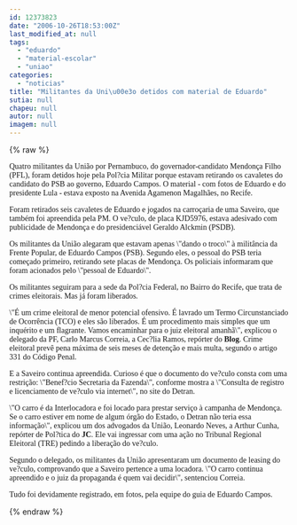 ```yaml
---
id: 12373823
date: "2006-10-26T18:53:00Z"
last_modified_at: null
tags:
  - "eduardo"
  - "material-escolar"
  - "uniao"
categories:
  - "noticias"
title: "Militantes da Uni\u00e3o detidos com material de Eduardo"
sutia: null
chapeu: null
autor: null
imagem: null
---
```

{% raw %}
<p><P><FONT face=\"Times New Roman\"><FONT face=Verdana>Quatro militantes da União por Pernambuco, do governador-candidato Mendonça Filho (PFL), foram detidos hoje pela Pol?cia Militar porque estavam retirando os cavaletes do candidato do PSB ao governo, Eduardo Campos. O material - com fotos de Eduardo e do presidente Lula - estava exposto na Avenida Agamenon Magalhães, no Recife. </FONT></P></p>
<p><P><FONT face=Verdana>Foram retirados seis cavaletes de Eduardo e jogados na carroçaria de uma Saveiro, que também foi apreendida pela PM. O ve?culo, de placa KJD5976, estava adesivado com publicidade de Mendonça e do presidenciável Geraldo Alckmin (PSDB). </FONT></P></p>
<p><P><FONT face=Verdana>Os militantes da União alegaram que estavam apenas \"dando o troco\" à militância da Frente Popular, de Eduardo Campos (PSB). Segundo eles, o pessoal do PSB teria começado primeiro, retirando sete placas de Mendonça. Os policiais informaram que foram acionados pelo \"pessoal de Eduardo\". </FONT></P></p>
<p><P><FONT face=Verdana>Os militantes seguiram para a sede da Pol?cia Federal, no Bairro do Recife, que trata de crimes eleitorais. Mas já foram liberados. </FONT></P></p>
<p><P><FONT face=Verdana>\"É um crime eleitoral de menor potencial ofensivo. É lavrado um Termo Circunstanciado de Ocorrência (TCO) e eles são liberados. É um procedimento mais simples que um inquérito e um flagrante. Vamos encaminhar para o juiz eleitoral amanhã\", explicou o delegado da PF, Carlo Marcus Correia, a Cec?lia Ramos, repórter do <B>Blog</B>. Crime eleitoral prevê pena máxima de seis meses de detenção e mais multa, segundo o artigo 331 do Código Penal. </FONT></P></p>
<p><P><FONT face=Verdana>E a Saveiro continua apreendida. Curioso é que o documento do ve?culo consta com uma restrição: \"Benef?cio Secretaria da Fazenda\", conforme mostra a \"Consulta de registro e licenciamento de ve?culo via internet\", no site do Detran. </FONT></P></p>
<p><P><FONT face=Verdana>\"O carro é da Interlocadora e foi locado para prestar serviço à campanha de Mendonça. Se o carro estiver em nome de algum órgão do Estado, o Detran não teria essa informação\", explicou um dos advogados da União, Leonardo Neves, a Arthur Cunha, repórter de Pol?tica do <B>JC</B>. Ele vai ingressar com uma ação no Tribunal Regional Eleitoral (TRE) pedindo a liberação do ve?culo. </FONT></P></p>
<p><P><FONT face=Verdana>Segundo o delegado, os militantes da União apresentaram um documento de leasing do ve?culo, comprovando que a Saveiro pertence a uma locadora. \"O carro continua apreendido e o juiz da propaganda é quem vai decidir\", sentenciou Correia.</FONT></P></p>
<p><P><FONT face=Verdana>Tudo foi devidamente registrado, em fotos, pela equipe do guia de Eduardo Campos.</FONT> </P></FONT> </p>
{% endraw %}